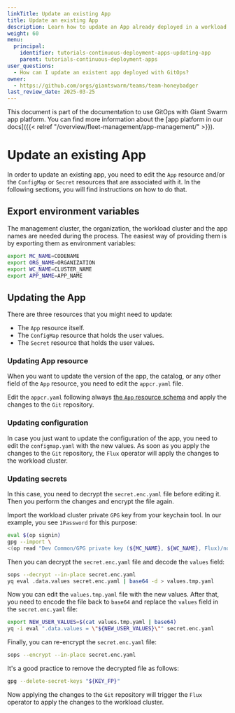 ```yaml
---
linkTitle: Update an existing App
title: Update an existing App
description: Learn how to update an App already deployed in a workload cluster with GitOps.
weight: 60
menu:
  principal:
    identifier: tutorials-continuous-deployment-apps-updating-app
    parent: tutorials-continuous-deployment-apps
user_questions:
  - How can I update an existent app deployed with GitOps?
owner:
  - https://github.com/orgs/giantswarm/teams/team-honeybadger
last_review_date: 2025-03-25
---
```


This document is part of the documentation to use GitOps with Giant Swarm app platform. You can find more information about the [app platform in our docs]({{< relref "/overview/fleet-management/app-management/" >}}).

# Update an existing App

In order to update an existing app, you need to edit the `App` resource and/or the `ConfigMap` or `Secret` resources that are associated with it. In the following sections, you will find instructions on how to do that.

## Export environment variables

The management cluster, the organization, the workload cluster and the app names are needed during the process. The easiest way of providing them is by exporting them as environment variables:

```sh
export MC_NAME=CODENAME
export ORG_NAME=ORGANIZATION
export WC_NAME=CLUSTER_NAME
export APP_NAME=APP_NAME
```

## Updating the App

There are three resources that you might need to update:

- The `App` resource itself.
- The `ConfigMap` resource that holds the user values.
- The `Secret` resource that holds the user values.

### Updating App resource

When you want to update the version of the app, the catalog, or any other field of the `App` resource, you need to edit the `appcr.yaml` file.

Edit the `appcr.yaml` following always [the `App` resource schema](https://docs.giantswarm.io/use-the-api/management-api/crd/apps.application.giantswarm.io/) and apply the changes to the `Git` repository.

### Updating configuration

In case you just want to update the configuration of the app, you need to edit the `configmap.yaml` with the new values. As soon as you apply the changes to the `Git` repository, the `Flux` operator will apply the changes to the workload cluster.

### Updating secrets

In this case, you need to decrypt the `secret.enc.yaml` file before editing it. Then you perform the changes and encrypt the file again.

Import the workload cluster private `GPG` key from your keychain tool. In our example, you see `1Password` for this purpose:

```sh
eval $(op signin)
gpg --import \
<(op read "Dev Common/GPG private key (${MC_NAME}, ${WC_NAME}, Flux)/notesPlain")
```

Then you can decrypt the `secret.enc.yaml` file and decode the `values` field:

```sh
sops --decrypt --in-place secret.enc.yaml
yq eval .data.values secret.enc.yaml | base64 -d > values.tmp.yaml
```

Now you can edit the `values.tmp.yaml` file with the new values. After that, you need to encode the file back to `base64` and replace the `values` field in the `secret.enc.yaml` file:

```sh
export NEW_USER_VALUES=$(cat values.tmp.yaml | base64)
yq -i eval ".data.values = \"${NEW_USER_VALUES}\"" secret.enc.yaml
```

Finally, you can re-encrypt the `secret.enc.yaml` file:

```sh
sops --encrypt --in-place secret.enc.yaml
```

It's a good practice to remove the decrypted file as follows:

```sh
gpg --delete-secret-keys "${KEY_FP}"
```

Now applying the changes to the `Git` repository will trigger the `Flux` operator to apply the changes to the workload cluster.

